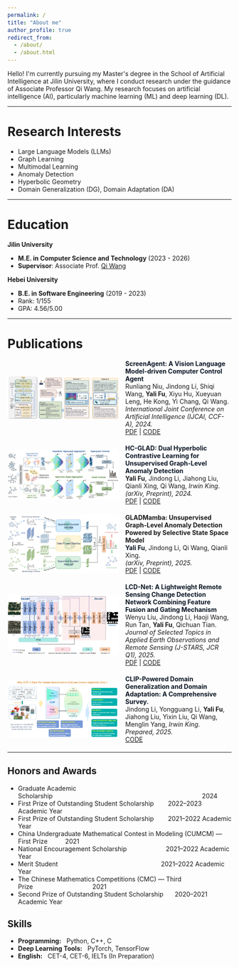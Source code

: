 ```yaml
---
permalink: /
title: "About me"
author_profile: true
redirect_from: 
  - /about/
  - /about.html
---
```


Hello! I'm currently pursuing my Master's degree in the School of Artificial Intelligence at Jilin University, where I conduct research under the guidance of Associate Professor Qi Wang. My research focuses on artificial intelligence (AI), particularly machine learning (ML) and deep learning (DL).

---

Research Interests
======
- Large Language Models (LLMs)
- Graph Learning
- Multimodal Learning
- Anomaly Detection
- Hyperbolic Geometry
- Domain Generalization (DG), Domain Adaptation (DA)


---

Education
======
**Jilin University**
- **M.E. in Computer Science and Technology**   (2023 - 2026)
- **Supervisor**: Associate Prof. [Qi Wang](http://sai.jlu.edu.cn/info/1094/3453.htm)

**Hebei University**
- **B.E. in Software Engineering**  (2019 - 2023)
- Rank: 1/155  
- GPA: 4.56/5.00

  
---



Publications
======

<div style="display: flex; align-items: center; gap: 15px;margin-bottom: 20px;">
  <img src="/images/ScreenAgent.png" alt="ScreenAgent" width="250">
  <div>
    <b style="color: #0A1624;">ScreenAgent: A Vision Language Model-driven Computer Control Agent</b><br>
    Runliang Niu, Jindong Li, Shiqi Wang, <b>Yali Fu</b>, Xiyu Hu, Xueyuan Leng, He Kong, Yi Chang, Qi Wang.<br>
    <i>International Joint Conference on Artificial Intelligence (IJCAI, CCF-A), 2024.</i><br>
    <a href="https://arxiv.org/pdf/2402.07945">PDF</a> | <a href="https://github.com/niuzaisheng/ScreenAgent">CODE</a>
  </div>
</div>



<div style="display: flex; align-items: center; gap: 15px; margin-bottom: 20px;">
  <img src="/images/HC-GLAD.png" alt="HC-GLAD" width="250">
  <div>
    <b style="color: #0A1624;">HC-GLAD: Dual Hyperbolic Contrastive Learning for Unsupervised Graph-Level Anomaly Detection</b><br>
    <b>Yali Fu</b>, Jindong Li, Jiahong Liu, Qianli Xing, Qi Wang, <i>Irwin King</i>.<br>
    <i>(arXiv, Preprint), 2024.</i><br>
    <a href="https://arxiv.org/pdf/2407.02057">PDF</a> | <a href="https://github.com/Yali-Fu/HC-GLAD">CODE</a>
  </div>
</div>



<div style="display: flex; align-items: center; gap: 15px; margin-bottom: 20px;">
  <img src="/images/GLADMamba.png" alt="GLADMamba" width="250">
  <div>
    <b>GLADMamba: Unsupervised Graph-Level Anomaly Detection Powered by Selective State Space Model</b><br>
    <b style="color: #0A1624;">Yali Fu</b>, Jindong Li, Qi Wang, Qianli Xing.<br>
    <i>(arXiv, Preprint), 2025.</i><br>
    <a href="https://arxiv.org/pdf/2503.17903">PDF</a> | <a href="https://github.com/Yali-Fu/GLADMamba">CODE</a>
  </div>
</div>



<div style="display: flex; align-items: center; gap: 15px; margin-bottom: 20px;">
  <img src="/images/LCD-NET.png" alt="LCD-Net" width="250">
  <div>
    <b style="color: #0A1624;">LCD-Net: A Lightweight Remote Sensing Change Detection Network Combining Feature Fusion and Gating Mechanism</b><br>
    Wenyu Liu, Jindong Li, Haoji Wang, Run Tan, <b>Yali Fu</b>, Qichuan Tian.<br>
    <i>Journal of Selected Topics in Applied Earth Observations and Remote Sensing (J-STARS, JCR Q1), 2025.</i><br>
    <a href="https://arxiv.org/pdf/2410.11580">PDF</a> | <a href="https://github.com/WenyuLiu6/LCD-Net">CODE</a>
  </div>
</div>



<div style="display: flex; align-items: center; gap: 15px; margin-bottom: 20px;">
  <img src="/images/CLIP.png" alt="CLIP Survey" width="250">
  <div>
    <b style="color: #0A1624;">CLIP-Powered Domain Generalization and Domain Adaptation: A Comprehensive Survey.</b><br>
    Jindong Li, Yongguang Li, <b>Yali Fu</b>, Jiahong Liu, Yixin Liu, Qi Wang, Menglin Yang, <i>Irwin King</i>.<br>
    <i>Prepared, 2025.</i><br>
    <a href="https://github.com/jindongli-Ai/Survey_on_CLIP-Powered_Domain_Generalization_and_Adaptation">CODE</a>
  </div>
</div>


---

Honors and Awards
------

- Graduate Academic Scholarship&emsp;&emsp;&emsp;&emsp;&emsp;&emsp;&emsp;&emsp;&emsp;&emsp;&emsp;&emsp;&emsp;&emsp;&emsp;&emsp;&emsp;&emsp;&emsp;&emsp;&emsp;&emsp;&emsp;&emsp;2024
- First Prize of Outstanding Student Scholarship &emsp;&emsp;2022–2023 Academic Year 
- First Prize of Outstanding Student Scholarship &emsp;&emsp;2021–2022 Academic Year 
- China Undergraduate Mathematical Contest in Modeling (CUMCM) — First Prize &emsp;&emsp;&nbsp;&nbsp;2021
- National Encouragement Scholarship &emsp;&emsp;&emsp;&emsp;&emsp;&emsp;2021–2022 Academic Year 
- Merit Student &emsp;&emsp;&emsp;&emsp;&emsp;&emsp;&emsp;&emsp;&emsp;&emsp;&emsp;&emsp;&emsp;&emsp;&emsp;&emsp;&nbsp;2021–2022 Academic Year 
- The Chinese Mathematics Competitions (CMC) — Third Prize&emsp;&emsp;&emsp;&emsp;&emsp;&emsp;&emsp;&emsp;&emsp;&nbsp;&nbsp;2021
- Second Prize of Outstanding Student Scholarship &emsp;&nbsp;&nbsp;2020–2021 Academic Year 




Skills
------
- **Programming:** &nbsp; Python, C++, C
- **Deep Learning Tools:** &nbsp; PyTorch, TensorFlow
- **English:** &nbsp; CET-4, CET-6, IELTs (In Preparation)
